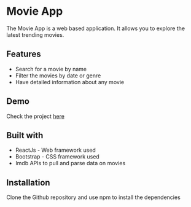 # Movie App
The Movie App is a web based application. It allows you to explore the latest trending movies.

## Features
- Search for a movie by name
- Filter the movies by date or genre
- Have detailed information about any movie


## Demo

Check the project [here](https://movie-app-maryam.netlify.app/)

## Built with

- ReactJs - Web framework used
- Bootstrap - CSS framework used
- Imdb APIs to pull and parse data on movies

## Installation
 
Clone the Github repository and use npm to install the dependencies

